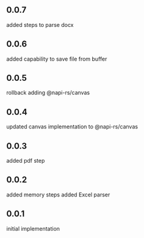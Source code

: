## 0.0.7
added steps to parse docx

## 0.0.6
added capability to save file from buffer

## 0.0.5
rollback adding @napi-rs/canvas

## 0.0.4
updated canvas implementation to @napi-rs/canvas

## 0.0.3
added pdf step

## 0.0.2
added memory steps
added Excel parser

## 0.0.1
initial implementation
